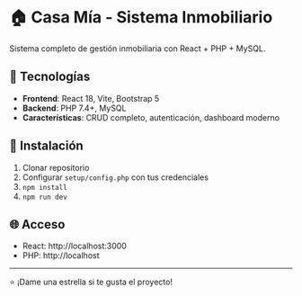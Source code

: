# 🏠 Casa Mía - Sistema Inmobiliario

Sistema completo de gestión inmobiliaria con React + PHP + MySQL.

## 🚀 Tecnologías

- **Frontend**: React 18, Vite, Bootstrap 5
- **Backend**: PHP 7.4+, MySQL
- **Características**: CRUD completo, autenticación, dashboard moderno

## 🔧 Instalación

1. Clonar repositorio
2. Configurar `setup/config.php` con tus credenciales
3. `npm install`
4. `npm run dev`

## 🌐 Acceso

- React: http://localhost:3000
- PHP: http://localhost

---
⭐ ¡Dame una estrella si te gusta el proyecto!
